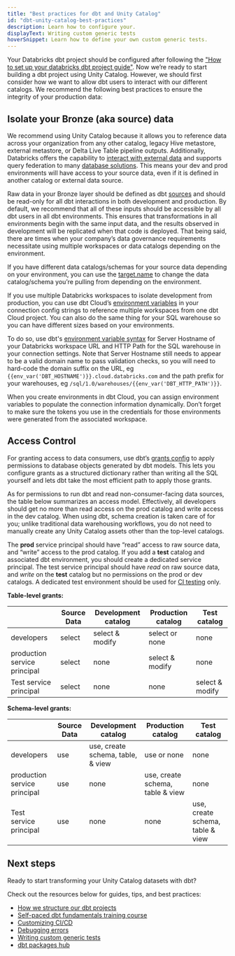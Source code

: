 ```yaml
---
title: "Best practices for dbt and Unity Catalog"
id: "dbt-unity-catalog-best-practices"
description: Learn how to configure your.
displayText: Writing custom generic tests
hoverSnippet: Learn how to define your own custom generic tests.
---
```



Your Databricks dbt project should be configured after following the ["How to set up your databricks dbt project guide"](/guides/set-up-your-databricks-dbt-project). Now we’re ready to start building a dbt project using Unity Catalog. However, we should first consider how we want to allow dbt users to interact with our different catalogs. We recommend the following best practices to ensure the integrity of your production data:

## Isolate your Bronze (aka source) data

We recommend using Unity Catalog because it allows you to reference data across your organization from any other catalog, legacy Hive metastore, external metastore, or Delta Live Table pipeline outputs. Additionally, Databricks offers the capability to [interact with external data](https://docs.databricks.com/external-data/index.html#interact-with-external-data-on-databricks) and supports query federation to many [database solutions](https://docs.databricks.com/query-federation/index.html#what-is-query-federation-for-databricks-sql). This means your dev and prod environments will have access to your source data, even if it is defined in another catalog or external data source.

Raw data in your Bronze layer should be defined as dbt [sources](https://docs.getdbt.com/docs/build/sources) and should be read-only for all dbt interactions in both development and production. By default, we recommend that all of these inputs should be accessible by all dbt users in all dbt environments. This ensures that transformations in all environments begin with the same input data, and the results observed in development will be replicated when that code is deployed. That being said, there are times when your company’s data governance requirements necessitate using multiple workspaces or data catalogs depending on the environment.

If you have different data catalogs/schemas for your source data depending on your environment, you can use the [target.name](https://docs.getdbt.com/reference/dbt-jinja-functions/target#use-targetname-to-change-your-source-database) to change the data catalog/schema you’re pulling from depending on the environment.

If you use multiple Databricks workspaces to isolate development from production, you can use dbt Cloud’s [environment variables](https://docs.getdbt.com/docs/build/environment-variables) in your connection config strings to reference multiple workspaces from one dbt Cloud project. You can also do the same thing for your SQL warehouse so you can have different sizes based on your environments.

To do so, use dbt's [environment variable syntax](https://docs.getdbt.com/docs/dbt-cloud/using-dbt-cloud/cloud-environment-variables#special-environment-variables) for Server Hostname of your Databricks workspace URL and HTTP Path for the SQL warehouse in your connection settings. Note that Server Hostname still needs to appear to be a valid domain name to pass validation checks, so you will need to hard-code the domain suffix on the URL, eg `{{env_var('DBT_HOSTNAME')}}.cloud.databricks.com` and the path prefix for your warehouses, eg `/sql/1.0/warehouses/{{env_var('DBT_HTTP_PATH')}}`.

<Lightbox src="/img/guides/databricks-guides/databricks-connection-env-vars.png" title="Using environment variable syntax in connection configs" />

When you create environments in dbt Cloud, you can assign environment variables to populate the connection information dynamically. Don’t forget to make sure the tokens you use in the credentials for those environments were generated from the associated workspace.

<Lightbox src="/img/guides/databricks-guides/databricks-env-variables.png" title="Defining default environment variable values" />

## Access Control

For granting access to data consumers, use dbt’s [grants config](https://docs.getdbt.com/reference/resource-configs/grants) to apply permissions to database objects generated by dbt models. This lets you configure grants as a structured dictionary rather than writing all the SQL yourself and lets dbt take the most efficient path to apply those grants.

As for permissions to run dbt and read non-consumer-facing data sources, the table below summarizes an access model. Effectively, all developers should get no more than read access on the prod catalog and write access in the dev catalog. When using dbt, schema creation is taken care of for you; unlike traditional data warehousing workflows, you do not need to manually create any Unity Catalog assets other than the top-level catalogs.

The **prod** service principal should have “read” access to raw source data, and “write” access to the prod catalog. If you add a **test** catalog and associated dbt environment, you should create a dedicated service principal. The test service principal should have *read* on raw source data, and *write* on the **test** catalog but no permissions on the prod or dev catalogs. A dedicated test environment should be used for [CI testing](https://www.getdbt.com/blog/adopting-ci-cd-with-dbt-cloud/) only.


**Table-level grants:**

|  | Source Data | Development catalog | Production catalog | Test catalog |
| --- | --- | --- | --- | --- |
| developers | select | select & modify | select or none | none |
| production service principal | select | none | select & modify | none |
| Test service principal | select | none | none | select & modify |


**Schema-level grants:**

|  | Source Data | Development catalog | Production catalog | Test catalog |
| --- | --- | --- | --- | --- |
| developers | use | use, create schema, table, & view | use or none | none |
| production service principal | use | none | use, create schema, table & view | none |
| Test service principal | use | none | none | use, create schema, table & view |


## Next steps

Ready to start transforming your Unity Catalog datasets with dbt?

Check out the resources below for guides, tips, and best practices:

- [How we structure our dbt projects](/best-practices/how-we-structure/1-guide-overview)
- [Self-paced dbt fundamentals training course](https://learn.getdbt.com/courses/dbt-fundamentals)
- [Customizing CI/CD](/guides/custom-cicd-pipelines)
- [Debugging errors](/guides/debug-errors)
- [Writing custom generic tests](/best-practices/writing-custom-generic-tests)
- [dbt packages hub](https://hub.getdbt.com/)
